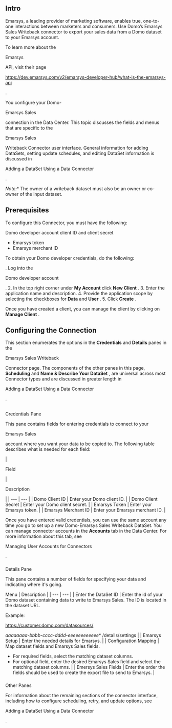 

Intro
-------


 Emarsys, a leading provider of marketing software, enables true, one-to-one interactions between marketers and consumers. Use Domo’s Emarsys Sales Writeback connector to export your sales data from a Domo dataset to your Emarsys account.

To learn more about the

Emarsys

API, visit their page

https://dev.emarsys.com/v2/emarsys-developer-hub/what-is-the-emarsys-api

.


 You configure your Domo-

Emarsys Sales

connection in the Data Center. This topic discusses the fields and menus that are specific to the

Emarsys Sales

Writeback Connector user interface. General information for adding DataSets, setting update schedules, and editing DataSet information is discussed in

Adding a DataSet Using a Data Connector

.

*Note:**
 The owner of a writeback dataset must also be an owner or co-owner of the input dataset.

Prerequisites
---------------

To configure this Connector, you must have the following:

 Domo developer account client ID and client secret
* Emarsys token
* Emarsys merchant ID

To obtain your Domo developer credentials, do the following:

. Log into the

Domo developer account

.
2. In the top right corner under
 **My Account**
 click
 **New Client**
 .
3. Enter the application name and description.
4. Provide the application scope by selecting the checkboxes for
 **Data**
 and
 **User**
 .
5. Click
 **Create**
 .

Once you have created a client, you can manage the client by clicking on
 **Manage Client**
 .


 Configuring the Connection
----------------------------

This section enumerates the options in the
 **Credentials**
 and
 **Details**
 panes in the

Emarsys Sales Writeback

Connector page. The components of the other panes in this page,
 **Scheduling**
 and
 **Name & Describe Your DataSet**
 , are universal across most Connector types and are discussed in greater length in

Adding a DataSet Using a Data Connector

.

##

Credentials Pane


 This pane contains fields for entering credentials to connect to your

Emarsys Sales

account where you want your data to be copied to. The following table describes what is needed for each field:


|

Field

|

Description

|
| --- | --- |
|
 Domo Client ID
  |
 Enter your Domo client ID.
  |
|
 Domo Client Secret
  |
 Enter your Domo client secret.
  |
|
 Emarsys Token
  |
 Enter your Emarsys token.
  |
|
 Emarsys Merchant ID
  |
 Enter your Emarsys merchant ID.
  |


 Once you have entered valid credentials, you can use the same account any time you go to set up a new Domo-Emarsys Sales Writeback DataSet. You can manage connector accounts in the
 **Accounts**
 tab in the Data Center. For more information about this tab, see

Managing User Accounts for Connectors

.


###
 Details Pane

This pane contains a number of fields for specifying your data and indicating where it's going.


 Menu
  |
 Description
  |
| --- | --- |
|
 Enter the DataSet ID
  |
 Enter the id of your Domo dataset containing data to write to Emarsys Sales. The ID is located in the dataset URL.


 Example:

https://customer.domo.com/datasources/

*aaaaaaaa-bbbb-cccc-dddd-eeeeeeeeeeee**
 /details/settings
  |
|
 Emarsys Setup
  |
 Enter the needed details for Emarsys.
  |
|
 Configuration Mapping
  |
 Map dataset fields and Emarsys Sales fields.
 * For required fields, select the matching dataset columns.
* For optional field, enter the desired Emarsys Sales field and select the matching dataset columns.
 |
|
 Emersys Sales Fields
  |
 Enter the order the fields should be used to create the export file to send to Emarsys.
  |


###
 Other Panes

For information about the remaining sections of the connector interface, including how to configure scheduling, retry, and update options, see

Adding a DataSet Using a Data Connector

.


